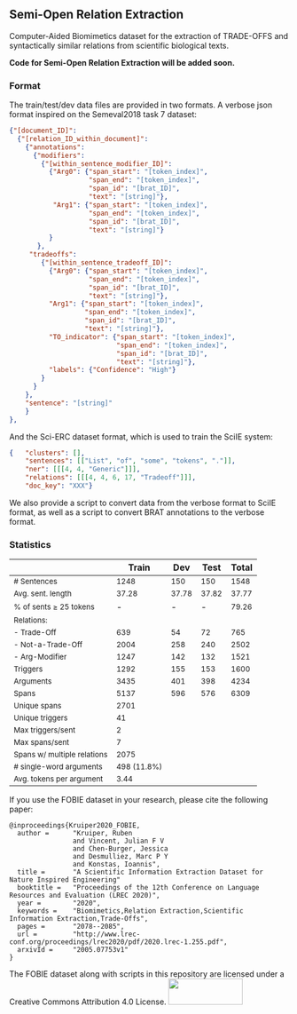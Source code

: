 Semi-Open Relation Extraction
--

Computer-Aided Biomimetics dataset for the extraction of TRADE-OFFS and syntactically similar relations from scientific biological texts.

**Code for Semi-Open Relation Extraction will be added soon.**

### Format
The train/test/dev data files are provided in two formats. A verbose json format inspired on the Semeval2018 task 7 dataset:

```json
{"[document_ID]": 
  {"[relation_ID_within_document]": 
    {"annotations": 
      {"modifiers": 
        {"[within_sentence_modifier_ID]": 
          {"Arg0": {"span_start": "[token_index]", 
                    "span_end": "[token_index]", 
                    "span_id": "[brat_ID]",  
                    "text": "[string]"}, 
           "Arg1": {"span_start": "[token_index]", 
                    "span_end": "[token_index]", 
                    "span_id": "[brat_ID]", 
                    "text": "[string]"}
          }
       }, 
     "tradeoffs": 
        {"[within_sentence_tradeoff_ID]": 
          {"Arg0": {"span_start": "[token_index]", 
                    "span_end": "[token_index]", 
                    "span_id": "[brat_ID]",  
                    "text": "[string]"}, 
          "Arg1": {"span_start": "[token_index]", 
                   "span_end": "[token_index]", 
                   "span_id": "[brat_ID]",  
                   "text": "[string]"},           
          "TO_indicator": {"span_start": "[token_index]", 
                           "span_end": "[token_index]", 
                           "span_id": "[brat_ID]",  
                           "text": "[string]"}, 
          "labels": {"Confidence": "High"}
        }
      }
    }, 
    "sentence": "[string]"
    }
}, 
```

And the Sci-ERC dataset format, which is used to train the SciIE system:
```json
{   "clusters": [],
    "sentences": [["List", "of", "some", "tokens", "."]],
    "ner": [[[4, 4, "Generic"]]],
    "relations": [[[4, 4, 6, 17, "Tradeoff"]]],
    "doc_key": "XXX"} 
```

We also provide a script to convert data from the verbose format to SciIE format, as well as a script to convert BRAT annotations to the verbose format.

### Statistics

|                             |  Train | Dev   | Test  | Total |
|-----------------------------|-------------|-------|-------|-------|
| <sub># Sentences</sub>                 | <sub>1248</sub>        | <sub>150</sub>   | <sub>150</sub>   | <sub>1548</sub>  |
| <sub>Avg. sent. length</sub>           | <sub>37.28</sub>       | <sub>37.78</sub> | <sub>37.82</sub> | <sub>37.77</sub> |
| <sub>% of sents ≥ 25 tokens</sub>      | -           | -     | -     | <sub>79.26</sub> |
| <sub>Relations:</sub>               |             |       |       |       |
|<sub> - Trade-Off</sub>                 | <sub>639</sub>         | <sub>54</sub>    | <sub>72</sub>    | <sub>765</sub>   |
|<sub> - Not-a-Trade-Off</sub>           | <sub>2004</sub>        | <sub>258</sub>   | <sub>240</sub>   | <sub>2502</sub>  |
|<sub> - Arg-Modifier</sub>              | <sub>1247</sub>        | <sub>142</sub>   | <sub>132</sub>   | <sub>1521</sub>  |
| <sub>Triggers</sub>                    | <sub>1292</sub>        | <sub>155</sub>   | <sub>153</sub>   | <sub>1600</sub>  |
| <sub>Arguments</sub>                   | <sub>3435</sub>        | <sub>401</sub>   | <sub>398</sub>   | <sub>4234</sub>  |
| <sub>Spans</sub>                       | <sub>5137</sub>        | <sub>596</sub>   | <sub>576</sub>   | <sub>6309</sub>  |
| <sub>Unique spans</sub>                | <sub>2701</sub>        
| <sub>Unique triggers</sub>             | <sub>41 </sub>         
| <sub>Max triggers/sent</sub>           | <sub>2 </sub>          
| <sub>Max spans/sent</sub>              | <sub>7</sub>           
| <sub>Spans w/ multiple relations</sub> | <sub>2075</sub>        
| <sub># single-word arguments</sub>     | <sub>498 (11.8%) </sub>
| <sub>Avg. tokens per argument</sub>    | <sub>3.44 </sub>       


If you use the FOBIE dataset in your research, please cite the following paper:
```
@inproceedings{Kruiper2020_FOBIE,
  author =      "Kruiper, Ruben 
                and Vincent, Julian F V 
                and Chen-Burger, Jessica 
                and Desmulliez, Marc P Y 
                and Konstas, Ioannis",
  title =       "A Scientific Information Extraction Dataset for Nature Inspired Engineering"
  booktitle =   "Proceedings of the 12th Conference on Language Resources and Evaluation (LREC 2020)",
  year =        "2020",
  keywords =    "Biomimetics,Relation Extraction,Scientific Information Extraction,Trade-Offs",
  pages =       "2078--2085",
  url =         "http://www.lrec-conf.org/proceedings/lrec2020/pdf/2020.lrec-1.255.pdf",
  arxivId =     "2005.07753v1"
}
```



The FOBIE dataset along with scripts in this repository are licensed under a Creative Commons Attribution 4.0 License.
<img src="https://mirrors.creativecommons.org/presskit/buttons/88x31/png/by-sa.png" width="134" height="47">


